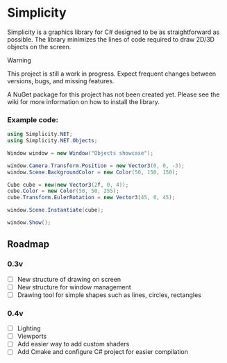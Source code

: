 # Simplicity

Simplicity is a graphics library for C# designed to be as straightforward as possible.
The library minimizes the lines of code required to draw 2D/3D objects on the screen.

> [!WARNING]
> This project is still a work in progress. Expect frequent changes between versions, bugs, and missing features.

A NuGet package for this project has not been created yet. Please see the wiki for more information on how to install the library.

### Example code:

```cs
using Simplicity.NET;
using Simplicity.NET.Objects;

Window window = new Window("Objects showcase");

window.Camera.Transform.Position = new Vector3(0, 0, -3);
window.Scene.BackgroundColor = new Color(50, 150, 150);

Cube cube = new(new Vector3(2f, 0, 4));
cube.Color = new Color(50, 50, 255);
cube.Transform.EulerRotation = new Vector3(45, 0, 45);

window.Scene.Instantiate(cube);

window.Show();
```

## Roadmap

### 0.3v 

- [ ] New structure of drawing on screen 
- [ ] New structure for window management
- [ ] Drawing tool for simple shapes such as lines, circles, rectangles

### 0.4v 

- [ ] Lighting
- [ ] Viewports
- [ ] Add easier way to add custom shaders
- [ ] Add Cmake and configure C# project for easier compilation
